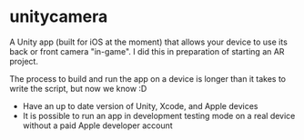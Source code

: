 # unitycamera

A Unity app (built for iOS at the moment) that allows your device to use its back or front camera "in-game". I did this in preparation of starting an AR project.

The process to build and run the app on a device is longer than it takes to write the script, but now we know :D

- Have an up to date version of Unity, Xcode, and Apple devices
- It is possible to run an app in development testing mode on a real device without a paid Apple developer account

